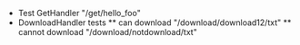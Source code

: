 * Test GetHandler "/get/hello_foo"
* DownloadHandler tests
** can download "/download/download12/txt"
** cannot download "/download/notdownload/txt"
